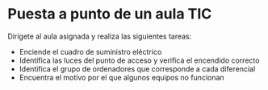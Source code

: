 # Puesta a punto de un aula TIC
Dirígete al aula asignada y realiza las siguientes tareas:<br /><ul><li>Enciende el cuadro de suministro eléctrico</li><li>Identifica las luces del punto de acceso y verifica el encendido correcto</li><li>Identifica el grupo de ordenadores que corresponde a cada diferencial</li><li>Encuentra el motivo por el que algunos equipos no funcionan<br /></li></ul>
